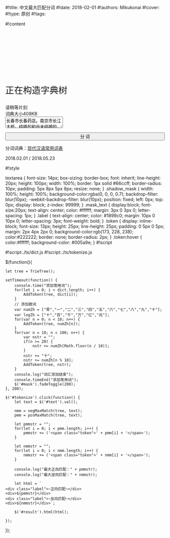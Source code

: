 
#!title:    中文最大匹配分词
#!date:     2018-02-01
#!authors:  Mikukonai
#!cover:    
#!type:     原创
#!tags:     

#!content

<div id="mask" class="shadow_mask">
    <div class="mask_text" style="margin: 180px 0 25px 0;font-size:28px;">正在构造字典树</div>
    <div class="mask_text">请稍等片刻</div>
    <div class="mask_text">词典大小408KB</div>
</div>

<textarea id="text">长春市长春药店。南京市长江大桥。结婚的和尚未结婚的。科技处女干事每月经过下属科室都要亲口交代24口交换机等技术性器件的安装工作。研究生命令本科生研究生命科学。原子结合成分子时，碳碳键键能能否否定定理一。</textarea>

<button id="tokenize" class="MikumarkButton" style="width:100%;">分 词</button>

<div id="result" class="btn_div"></div>

分词词典：[现代汉语常用词表](https://book.douban.com/subject/3311517/)


2018.02.01 / 2018.05.23


#!style

textarea {
    font-size: 14px;
    box-sizing: border-box;
    font: inherit;
    line-height: 20px;
    height: 100px;
    width: 100%;
    border: 1px solid #66ccff;
    border-radius: 10px;
    padding: 5px 8px 5px 8px;
    resize: none;
}
.shadow_mask {
    width: 100%;
    height: 100%;
    background-color:rgba(0, 0, 0, 0.7);
    backdrop-filter: blur(10px);
    -webkit-backdrop-filter: blur(10px);
    position: fixed;
    left: 0px;
    top: 0px;
    display: block;
    z-index: 99999;
}
.mask_text {
    display:block;
    font-size:20px;
    text-align: center;
    color: #ffffff;
    margin: 3px 0 3px 0;
    letter-spacing: 1px;
}
.label {
    text-align: center;
    color: #1899c0;
    margin: 10px 0 10px 0;
    letter-spacing: 3px;
    font-weight: bold;
}
.token {
    display: inline-block;
    font-size: 13px;
    height: 25px;
    line-height: 25px;
    padding: 0 5px 0 5px;
    margin: 2px 4px 2px 0;
    background-color:rgb(173, 228, 238);
    color:#222222;
    border: none;
    border-radius: 2px;
}
.token:hover {
    color:#ffffff;
    background-color: #005a9e;
}
#!script

#!script:./ts/dict.js
#!script:./ts/tokenize.js

$(function(){

    let tree = TrieTree();

    setTimeout(function() {
        console.time("添加常用词");
        for(let i = 0; i < dict.length; i++) {
            AddToken(tree, dict[i]);
        }
        // 添加数词
        var numZh = ["零","一","二","三","四","五","六","七","八","九","十"];
        var logZh = ["十","百","千","万","亿","兆"];
        for(var n = 0; n < 10; n++) {
            AddToken(tree, numZh[n]);
        }
        for(var n = 10; n < 100; n++) {
            var nstr = "";
            if(n >= 20) {
                nstr += numZh[Math.floor(n / 10)];
            }
            nstr += "十";
            nstr += numZh[n % 10];
            AddToken(tree, nstr);
        }
        console.log("词汇添加结束");
        console.timeEnd("添加常用词");
        $('#mask').fadeToggle(200);
    }, 200);

    $('#tokenize').click(function() {
        let text = $('#text').val();

        nmm = negMaxMatch(tree, text);
        pmm = posMaxMatch(tree, text);

        let pmmstr = "";
        for(let i = 0; i < pmm.length; i++) {
            pmmstr += ('<span class="token">' + pmm[i] + '</span>');
        }

        let nmmstr = "";
        for(let i = 0; i < nmm.length; i++) {
            nmmstr += ('<span class="token">' + nmm[i] + '</span>');
        }

        console.log("最大正向匹配：" + pmmstr);
        console.log("最大逆向匹配：" + nmmstr);

        let html = `
    <div class="label">~正向匹配~</div>
    <div>${pmmstr}</div>
    <div class="label">~反向匹配~</div>
    <div>${nmmstr}</div>`;

        $('#result').html(html);

    });
});
